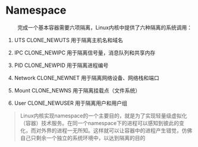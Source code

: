 # Namespace 


&emsp;&emsp; 完成一个基本容器需要六项隔离，Linux内核中提供了六种隔离的系统调用：

1. UTS CLONE_NEWUTS  用于隔离主机名和域名

2. IPC CLONE_NEWIPC  用于隔离信号量，消息队列和共享内存

3. PID CLONE_NEWPID  用于隔离进程编号

4. Network CLONE_NEWNET 用于隔离网络设备、网络栈和端口

5. Mount CLONE_NEWNS 用于隔离挂载点（文件系统）

6. User CLONE_NEWUSER 用于隔离用户和用户组

> Linux内核实现namespace的一个主要目的，就是为了实现轻量级虚拟化（容器）技术服务。在同一个namespace下的进程可以感知到彼此的变化，而对外界的进程一无所知。这样就可以让容器中的进程产生错觉，仿佛自己只剩余一个独立的系统环境中，以达到隔离的目的


